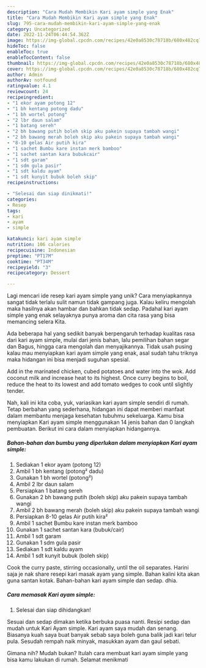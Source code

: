 ```yaml
---
description: "Cara Mudah Membikin Kari ayam simple yang Enak"
title: "Cara Mudah Membikin Kari ayam simple yang Enak"
slug: 795-cara-mudah-membikin-kari-ayam-simple-yang-enak
category: Uncategorized
date: 2022-11-24T06:44:54.362Z
image: https://img-global.cpcdn.com/recipes/42e0a8530c78718b/680x482cq70/kari-ayam-simple-foto-resep-utama.jpg
hideToc: false
enableToc: true
enableTocContent: false
thumbnail: https://img-global.cpcdn.com/recipes/42e0a8530c78718b/680x482cq70/kari-ayam-simple-foto-resep-utama.jpg
cover: https://img-global.cpcdn.com/recipes/42e0a8530c78718b/680x482cq70/kari-ayam-simple-foto-resep-utama.jpg
author: Admin
authorAv: notfound
ratingvalue: 4.1
reviewcount: 24
recipeingredient:
- "1 ekor ayam potong 12"
- "1 bh kentang potong dadu"
- "1 bh wortel potong"
- "2 lbr daun salam"
- "1 batang sereh"
- "2 bh bawang putih boleh skip aku pakein supaya tambah wangi"
- "2 bh bawang merah boleh skip aku pakein supaya tambah wangi"
- "8-10 gelas Air putih kira"
- "1 sachet Bumbu kare instan merk bamboo"
- "1 sachet santan kara bubukcair"
- "1 sdt garam"
- "1 sdm gula pasir"
- "1 sdt kaldu ayam"
- "1 sdt kunyit bubuk boleh skip"
recipeinstructions:

- "Selesai dan siap dinikmati!"
categories:
- Resep
tags:
- kari
- ayam
- simple

katakunci: kari ayam simple 
nutrition: 106 calories
recipecuisine: Indonesian
preptime: "PT17M"
cooktime: "PT34M"
recipeyield: "3"
recipecategory: Dessert

---
```





Lagi mencari ide resep kari ayam simple yang unik? Cara menyiapkannya sangat tidak terlalu sulit namun tidak gampang juga. Kalau keliru mengolah maka hasilnya akan hambar dan bahkan tidak sedap. Padahal kari ayam simple yang enak selayaknya punya aroma dan cita rasa yang bisa memancing selera Kita.





Ada beberapa hal yang sedikit banyak berpengaruh terhadap kualitas rasa dari kari ayam simple, mulai dari jenis bahan, lalu pemilihan bahan segar dan Bagus, hingga cara mengolah dan menyajikannya. Tidak usah pusing kalau mau menyiapkan kari ayam simple yang enak,      asal sudah tahu triknya maka hidangan ini bisa menjadi suguhan spesial.














Add in the marinated chicken, cubed potatoes and water into the wok. Add coconut milk and increase heat to its highest. Once curry begins to boil, reduce the heat to its lowest and add tomato wedges to cook until slightly tender.






Nah, kali ini kita coba, yuk, variasikan kari ayam simple sendiri di rumah. Tetap berbahan yang sederhana, hidangan ini dapat memberi manfaat dalam membantu menjaga kesehatan tubuhmu sekeluarga. Kamu bisa menyiapkan Kari ayam simple menggunakan 14 jenis bahan dan 0 langkah pembuatan. Berikut ini cara dalam menyiapkan hidangannya.

<!--inarticleads1-->

##### Bahan-bahan dan bumbu yang diperlukan dalam menyiapkan Kari ayam simple:

1. Sediakan 1 ekor ayam (potong 12)
1. Ambil 1 bh kentang (potong² dadu)
1. Gunakan 1 bh wortel (potong²)
1. Ambil 2 lbr daun salam
1. Persiapkan 1 batang sereh
1. Gunakan 2 bh bawang putih (boleh skip) aku pakein supaya tambah wangi
1. Ambil 2 bh bawang merah (boleh skip) aku pakein supaya tambah wangi
1. Persiapkan 8-10 gelas Air putih kira²
1. Ambil 1 sachet Bumbu kare instan merk bamboo
1. Gunakan 1 sachet santan kara (bubuk/cair)
1. Ambil 1 sdt garam
1. Gunakan 1 sdm gula pasir
1. Sediakan 1 sdt kaldu ayam
1. Ambil 1 sdt kunyit bubuk (boleh skip)


Cook the curry paste, stirring occasionally, until the oil separates. Harini saja je nak share resepi kari masak ayam yang simple. Bahan kalini kita akan guna santan kotak. Bahan-bahan kari ayam simple dan sedap. dhia. 

<!--inarticleads2-->

##### Cara memasak Kari ayam simple:


1. Selesai dan siap dihidangkan!

Sesuai dan sedap dimakan ketika berbuka puasa nanti. Resipi sedap dan mudah untuk Kari Ayam simple. Kari ayam saya mudah dan senang. Biasanya kuah saya buat banyak sebab saya boleh guna balik jadi kari telur pula. Sesudah rempah naik minyak, masukkan ayam dan gaul sebati. 

Gimana nih? Mudah bukan? Itulah cara membuat kari ayam simple yang bisa kamu lakukan di rumah. Selamat menikmati
